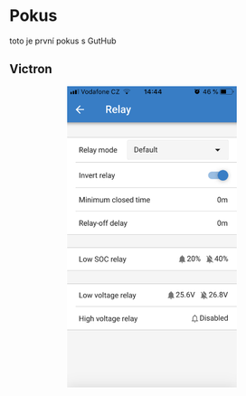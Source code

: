 # Pokus
 toto je první pokus s GutHub
 
 ## Victron
 <p align="center">
   <img align="center" src="images/IMG_1912.PNG" width="300" >
 </p>
